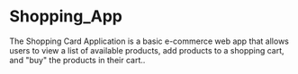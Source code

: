 # Shopping_App
The Shopping Card Application is a basic e-commerce web app that allows users to view a list of available products, add products to a shopping cart, and "buy" the products in their cart..
